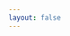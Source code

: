 ```yaml
---
layout: false
---
```


<script setup>
  import Page from './TableCustomCreate.tsx'

</script>

<ClientOnly>
  <div class="wk-demo full-height">
    <Page />
  </div>
</ClientOnly>
